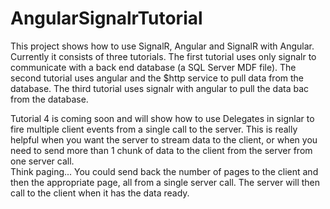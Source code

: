 AngularSignalrTutorial
======================

This project shows how to use SignalR, Angular and SignalR with Angular.
Currently it consists of three tutorials.  The first tutorial uses only signalr to communicate with a back end database (a SQL Server MDF file).
The second tutorial uses angular and the $http service to pull data from the database.  The third tutorial uses signalr with angular to pull the data bac from the database.


Tutorial 4 is coming soon and will show how to use Delegates in signlar to fire multiple client events from a single call to the server.
This is really helpful when you want the server to stream data to the client, or when you need to send more than 1 chunk of data to the client from the server from one server call.  
Think paging...  You could send back the number of pages to the client and then the appropriate page, all from a single server call.  The server will then call to the client when it has the data ready.
